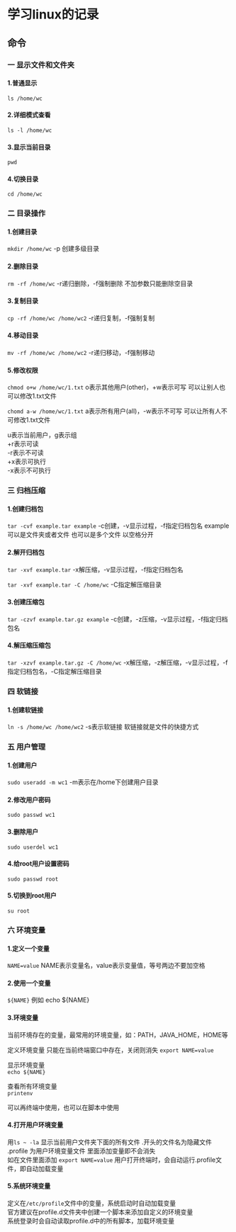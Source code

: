 # 学习linux的记录

## 命令

### 一 显示文件和文件夹

#### 1.普通显示  

`ls /home/wc`

#### 2.详细模式查看

`ls -l /home/wc`

#### 3.显示当前目录

`pwd`

#### 4.切换目录

`cd /home/wc`

### 二 目录操作

#### 1.创建目录

`mkdir /home/wc`
-p 创建多级目录

#### 2.删除目录

`rm -rf /home/wc`
-r递归删除，-f强制删除 不加参数只能删除空目录

#### 3.复制目录

`cp -rf /home/wc /home/wc2`
-r递归复制，-f强制复制

#### 4.移动目录

`mv -rf /home/wc /home/wc2`
-r递归移动，-f强制移动

#### 5.修改权限

`chmod o+w /home/wc/1.txt`
o表示其他用户(other)，+w表示可写 可以让别人也可以修改1.txt文件

`chomd a-w /home/wc/1.txt`
a表示所有用户(all)，-w表示不可写 可以让所有人不可修改1.txt文件

u表示当前用户，g表示组  
+r表示可读  
-r表示不可读  
+x表示可执行  
-x表示不可执行

### 三 归档压缩

#### 1.创建归档包

`tar -cvf example.tar example`
-c创建，-v显示过程，-f指定归档包名
example 可以是文件夹或者文件 也可以是多个文件 以空格分开

#### 2.解开归档包

`tar -xvf example.tar`
-x解压缩，-v显示过程，-f指定归档包名

`tar -xvf example.tar -C /home/wc`
-C指定解压缩目录

#### 3.创建压缩包

`tar -czvf example.tar.gz example`
-c创建，-z压缩，-v显示过程，-f指定归档包名

#### 4.解压缩压缩包

`tar -xzvf example.tar.gz -C /home/wc`
-x解压缩，-z解压缩，-v显示过程，-f指定归档包名，-C指定解压缩目录

### 四 软链接

#### 1.创建软链接

`ln -s /home/wc /home/wc2`
-s表示软链接 软链接就是文件的快捷方式

### 五 用户管理

#### 1.创建用户

`sudo useradd -m wc1`
-m表示在/home下创建用户目录

#### 2.修改用户密码

`sudo passwd wc1`

#### 3.删除用户

`sudo userdel wc1`

#### 4.给root用户设置密码

`sudo passwd root`

#### 5.切换到root用户

`su root`

### 六 环境变量

#### 1.定义一个变量

`NAME=value`
NAME表示变量名，value表示变量值，等号两边不要加空格

#### 2.使用一个变量

`${NAME}`
例如 echo ${NAME}

#### 3.环境变量

当前环境存在的变量，最常用的环境变量，如：PATH，JAVA_HOME，HOME等

定义环境变量  只能在当前终端窗口中存在，关闭则消失
`export NAME=value`  

显示环境变量  
`echo ${NAME}`  

查看所有环境变量  
`printenv`  

可以再终端中使用，也可以在脚本中使用  

#### 4.打开用户环境变量

用`ls ~ -la` 显示当前用户文件夹下面的所有文件 .开头的文件名为隐藏文件  
.profile 为用户环境变量文件  里面添加变量即不会消失  
如在文件里面添加 `export NAME=value` 
用户打开终端时，会自动运行.profile文件，即自动加载变量  

#### 5.系统环境变量

定义在`/etc/profile`文件中的变量，系统启动时自动加载变量  
官方建议在profile.d文件夹中创建一个脚本来添加自定义的环境变量  
系统登录时会自动读取profile.d中的所有脚本，加载环境变量  

